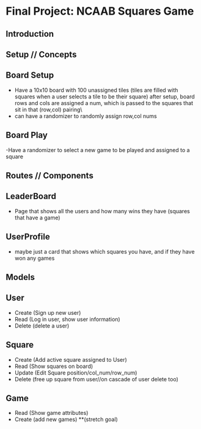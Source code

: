 # Final Project:  NCAAB Squares Game

## Introduction

## Setup // Concepts

## Board Setup
- Have a 10x10 board with 100 unassigned tiles (tiles are filled with squares when a user selects a tile to be their square)
after setup, board rows and cols are assigned a num, which is passed to the squares that sit in that (row,col) pairing\
- can have a randomizer to randomly assign row,col nums

## Board Play
-Have a randomizer to select a new game to be played and assigned to a square
## Routes // Components
## LeaderBoard
- Page that shows all the users and how many wins they have (squares that have a game)

## UserProfile
- maybe just a card that shows which squares you have, and if they have won any games

## Models
## User
- Create (Sign up new user)
- Read (Log in user, show user information)
- Delete (delete a user)

## Square
- Create (Add active square assigned to User)
- Read (Show squares on board)
- Update (Edit Square position/col_num/row_num)
- Delete (free up square from user//on cascade of user delete too)

## Game
- Read (Show game attributes)
- Create (add new games) **(stretch goal)

